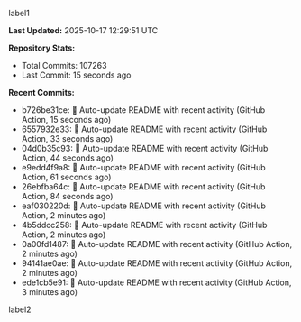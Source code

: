 
label1 
<!-- ACTIVITY_START -->
**Last Updated:** 2025-10-17 12:29:51 UTC

**Repository Stats:**
- Total Commits: 107263
- Last Commit: 15 seconds ago

**Recent Commits:**
- b726be31ce: 🤖 Auto-update README with recent activity (GitHub Action, 15 seconds ago)
- 6557932e33: 🤖 Auto-update README with recent activity (GitHub Action, 33 seconds ago)
- 04d0b35c93: 🤖 Auto-update README with recent activity (GitHub Action, 44 seconds ago)
- e9edd4f9a8: 🤖 Auto-update README with recent activity (GitHub Action, 61 seconds ago)
- 26ebfba64c: 🤖 Auto-update README with recent activity (GitHub Action, 84 seconds ago)
- eaf030220d: 🤖 Auto-update README with recent activity (GitHub Action, 2 minutes ago)
- 4b5ddcc258: 🤖 Auto-update README with recent activity (GitHub Action, 2 minutes ago)
- 0a00fd1487: 🤖 Auto-update README with recent activity (GitHub Action, 2 minutes ago)
- 94141ae0ae: 🤖 Auto-update README with recent activity (GitHub Action, 2 minutes ago)
- ede1cb5e91: 🤖 Auto-update README with recent activity (GitHub Action, 3 minutes ago)
<!-- ACTIVITY_END -->

label2
